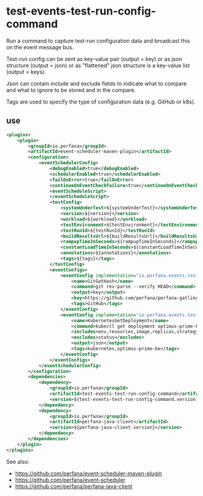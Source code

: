 # test-events-test-run-config-command

Run a command to capture test-run configuration data and broadcast this on the event message bus. 

Test-run config can be sent as key-value pair (output = key) or as json structure (output = json)
or as "flattened" json structure is a key-value list (output = keys).

Json can contain include and exclude fields to indicate what to compare and what to ignore to be stored and in the compare.

Tags are used to specify the type of configuration data (e.g. GitHub or k8s).

## use

```xml
<plugins>
    <plugin>
        <groupId>io.perfana</groupId>
        <artifactId>event-scheduler-maven-plugin</artifactId>
        <configuration>
            <eventSchedulerConfig>
                <debugEnabled>true</debugEnabled>
                <schedulerEnabled>true</schedulerEnabled>
                <failOnError>true</failOnError>
                <continueOnEventCheckFailure>true</continueOnEventCheckFailure>
                <eventScheduleScript>
                </eventScheduleScript>
                <testConfig>
                    <systemUnderTest>${systemUnderTest}</systemUnderTest>
                    <version>${version}</version>
                    <workload>${workload}</workload>
                    <testEnvironment>${testEnvironment}</testEnvironment>
                    <testRunId>${testRunId}</testRunId>
                    <buildResultsUrl>${buildResultsUrl}</buildResultsUrl>
                    <rampupTimeInSeconds>${rampupTimeInSeconds}</rampupTimeInSeconds>
                    <constantLoadTimeInSeconds>${constantLoadTimeInSeconds}</constantLoadTimeInSeconds>
                    <annotations>${annotations}</annotations>
                    <tags>${tags}</tags>
                </testConfig>
                <eventConfigs>
                    <eventConfig implementation="io.perfana.events.testrunconfigcommand.TestRunConfigCommandEventConfig">
                        <name>GitGetHash</name>
                        <command>git rev-parse --verify HEAD</command>
                        <output>key</output>
                        <key>https://github.com/perfana/perfana-gatling-afterburner</key>
                        <tags>GitHub</tags>
                    </eventConfig>
                    <eventConfig implementation="io.perfana.events.testrunconfigcommand.TestRunConfigCommandEventConfig">
                        <name>KubernetesGetDeployment</name>
                        <command>kubectl get deployment optimus-prime-be-afterburner -n acme -o json</command>
                        <includes>env,resources,image,replicas,strategy,kubernetes</includes>
                        <excludes>status</excludes>
                        <output>json</output>
                        <tags>kubernetes,optimus-prime-be</tags>
                    </eventConfig>
                </eventConfigs>
            </eventSchedulerConfig>
        </configuration>
        <dependencies>
            <dependency>
                <groupId>io.perfana</groupId>
                <artifactId>test-events-test-run-config-command</artifactId>
                <version>${test-events-test-run-config-command.version}</version>
            </dependency>
            <dependency>
                <groupId>io.perfana</groupId>
                <artifactId>perfana-java-client</artifactId>
                <version>${perfana-java-client.version}</version>
            </dependency>
        </dependencies>
    </plugin>
</plugins>
```

See also:
* https://github.com/perfana/event-scheduler-maven-plugin
* https://github.com/perfana/event-scheduler
* https://github.com/perfana/perfana-java-client
